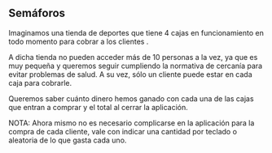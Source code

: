 ## Semáforos
Imaginamos una tienda de deportes que tiene 4 cajas en funcionamiento en todo momento para cobrar a los clientes .

A dicha tienda no pueden acceder más de 10 personas a la vez, ya que es muy pequeña y queremos seguir cumpliendo la normativa de cercanía para evitar problemas de salud. A su vez, sólo un cliente puede estar en cada caja para cobrarle.

Queremos saber cuánto dinero hemos ganado con cada una de las cajas que entran a comprar y el total al cerrar la aplicación.

NOTA: Ahora mismo no es necesario complicarse en la aplicación para la compra de cada cliente, vale con indicar una cantidad por teclado o aleatoria de lo que gasta cada uno.